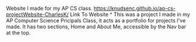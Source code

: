 Website I made for my AP CS class. https://knudsenc.github.io/ap-cs-projectWebsite-CharlesK/ Link To Website ^ This was a project I made in my AP Computer Science Pricipals Class, it acts as a portfolio for projects I've made. It has two sections, Home and About Me, accessible by the Nav bar at the top.
